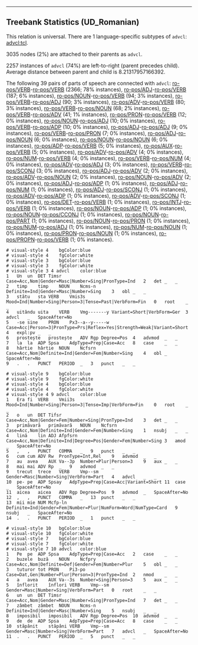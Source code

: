 

--------------------------------------------------------------------------------

## Treebank Statistics (UD_Romanian)

This relation is universal.
There are 1 language-specific subtypes of `advcl`: [advcl:tcl]().

3035 nodes (2%) are attached to their parents as `advcl`.

2257 instances of `advcl` (74%) are left-to-right (parent precedes child).
Average distance between parent and child is 8.21317957166392.

The following 39 pairs of parts of speech are connected with `advcl`: [ro-pos/VERB]()-[ro-pos/VERB]() (2366; 78% instances), [ro-pos/ADJ]()-[ro-pos/VERB]() (187; 6% instances), [ro-pos/NOUN]()-[ro-pos/VERB]() (94; 3% instances), [ro-pos/VERB]()-[ro-pos/ADJ]() (90; 3% instances), [ro-pos/ADV]()-[ro-pos/VERB]() (80; 3% instances), [ro-pos/VERB]()-[ro-pos/NOUN]() (68; 2% instances), [ro-pos/VERB]()-[ro-pos/ADV]() (41; 1% instances), [ro-pos/PRON]()-[ro-pos/VERB]() (12; 0% instances), [ro-pos/NOUN]()-[ro-pos/ADJ]() (10; 0% instances), [ro-pos/VERB]()-[ro-pos/ADP]() (10; 0% instances), [ro-pos/ADJ]()-[ro-pos/ADJ]() (9; 0% instances), [ro-pos/VERB]()-[ro-pos/PRON]() (7; 0% instances), [ro-pos/ADJ]()-[ro-pos/NOUN]() (6; 0% instances), [ro-pos/NOUN]()-[ro-pos/NOUN]() (6; 0% instances), [ro-pos/ADP]()-[ro-pos/VERB]() (5; 0% instances), [ro-pos/AUX]()-[ro-pos/VERB]() (5; 0% instances), [ro-pos/ADV]()-[ro-pos/ADV]() (4; 0% instances), [ro-pos/NUM]()-[ro-pos/VERB]() (4; 0% instances), [ro-pos/VERB]()-[ro-pos/NUM]() (4; 0% instances), [ro-pos/ADV]()-[ro-pos/ADJ]() (3; 0% instances), [ro-pos/VERB]()-[ro-pos/SCONJ]() (3; 0% instances), [ro-pos/ADJ]()-[ro-pos/ADV]() (2; 0% instances), [ro-pos/ADV]()-[ro-pos/NOUN]() (2; 0% instances), [ro-pos/NOUN]()-[ro-pos/ADV]() (2; 0% instances), [ro-pos/ADJ]()-[ro-pos/ADP]() (1; 0% instances), [ro-pos/ADJ]()-[ro-pos/NUM]() (1; 0% instances), [ro-pos/ADJ]()-[ro-pos/SCONJ]() (1; 0% instances), [ro-pos/ADV]()-[ro-pos/ADP]() (1; 0% instances), [ro-pos/ADV]()-[ro-pos/SCONJ]() (1; 0% instances), [ro-pos/DET]()-[ro-pos/VERB]() (1; 0% instances), [ro-pos/INTJ]()-[ro-pos/VERB]() (1; 0% instances), [ro-pos/NOUN]()-[ro-pos/ADP]() (1; 0% instances), [ro-pos/NOUN]()-[ro-pos/CCONJ]() (1; 0% instances), [ro-pos/NOUN]()-[ro-pos/PART]() (1; 0% instances), [ro-pos/NOUN]()-[ro-pos/PRON]() (1; 0% instances), [ro-pos/NUM]()-[ro-pos/ADJ]() (1; 0% instances), [ro-pos/NUM]()-[ro-pos/NOUN]() (1; 0% instances), [ro-pos/PRON]()-[ro-pos/NOUN]() (1; 0% instances), [ro-pos/PROPN]()-[ro-pos/VERB]() (1; 0% instances).


~~~ conllu
# visual-style 4	bgColor:blue
# visual-style 4	fgColor:white
# visual-style 3	bgColor:blue
# visual-style 3	fgColor:white
# visual-style 3 4 advcl	color:blue
1	Un	un	DET	Timsr	Case=Acc,Nom|Gender=Masc|Number=Sing|PronType=Ind	2	det	_	_
2	timp	timp	NOUN	Ncms-n	Definite=Ind|Gender=Masc|Number=Sing	3	obl	_	_
3	stătu	sta	VERB	Vmis3s	Mood=Ind|Number=Sing|Person=3|Tense=Past|VerbForm=Fin	0	root	_	_
4	uitându	uita	VERB	Vmg-------y	Variant=Short|VerbForm=Ger	3	advcl	_	SpaceAfter=No
5	-se	sine	PRON	Px3--a--y-----w	Case=Acc|Person=3|PronType=Prs|Reflex=Yes|Strength=Weak|Variant=Short	4	expl:pv	_	_
6	prostește	prostește	ADV	Rgp	Degree=Pos	4	advmod	_	_
7	la	la	ADP	Spsa	AdpType=Prep|Case=Acc	8	case	_	_
8	hârtie	hârtie	NOUN	Ncfsrn	Case=Acc,Nom|Definite=Ind|Gender=Fem|Number=Sing	4	obl	_	SpaceAfter=No
9	.	.	PUNCT	PERIOD	_	3	punct	_	_

~~~


~~~ conllu
# visual-style 9	bgColor:blue
# visual-style 9	fgColor:white
# visual-style 4	bgColor:blue
# visual-style 4	fgColor:white
# visual-style 4 9 advcl	color:blue
1	Era	fi	VERB	Vmii3s	Mood=Ind|Number=Sing|Person=3|Tense=Imp|VerbForm=Fin	0	root	_	_
2	o	un	DET	Tifsr	Case=Acc,Nom|Gender=Fem|Number=Sing|PronType=Ind	3	det	_	_
3	primăvară	primăvară	NOUN	Ncfsrn	Case=Acc,Nom|Definite=Ind|Gender=Fem|Number=Sing	1	nsubj	_	_
4	lină	lin	ADJ	Afpfsrn	Case=Acc,Nom|Definite=Ind|Degree=Pos|Gender=Fem|Number=Sing	3	amod	_	SpaceAfter=No
5	,	,	PUNCT	COMMA	_	9	punct	_	_
6	cum	cum	ADV	Rw	PronType=Int,Rel	9	advmod	_	_
7	au	avea	AUX	Va--3p	Number=Plur|Person=3	9	aux	_	_
8	mai	mai	ADV	Rp	_	9	advmod	_	_
9	trecut	trece	VERB	Vmp--sm	Gender=Masc|Number=Sing|VerbForm=Part	4	advcl	_	_
10	pe-	pe	ADP	Spsay	AdpType=Prep|Case=Acc|Variant=Short	11	case	_	SpaceAfter=No
11	aicea	aicea	ADV	Rgp	Degree=Pos	9	advmod	_	SpaceAfter=No
12	,	,	PUNCT	COMMA	_	13	punct	_	_
13	mii	mie	NUM	Mcfp-ln	Definite=Ind|Gender=Fem|Number=Plur|NumForm=Word|NumType=Card	9	nsubj	_	SpaceAfter=No
14	.	.	PUNCT	PERIOD	_	1	punct	_	_

~~~


~~~ conllu
# visual-style 10	bgColor:blue
# visual-style 10	fgColor:white
# visual-style 7	bgColor:blue
# visual-style 7	fgColor:white
# visual-style 7 10 advcl	color:blue
1	Pe	pe	ADP	Spsa	AdpType=Prep|Case=Acc	2	case	_	_
2	buzele	buză	NOUN	Ncfpry	Case=Acc,Nom|Definite=Def|Gender=Fem|Number=Plur	5	obl	_	_
3	tuturor	tot	PRON	Pi3-po	Case=Dat,Gen|Number=Plur|Person=3|PronType=Ind	2	nmod	_	_
4	a	avea	AUX	Va--3s	Number=Sing|Person=3	5	aux	_	_
5	înflorit	înflori	VERB	Vmp--sm	Gender=Masc|Number=Sing|VerbForm=Part	0	root	_	_
6	un	un	DET	Timsr	Case=Acc,Nom|Gender=Masc|Number=Sing|PronType=Ind	7	det	_	_
7	zâmbet	zâmbet	NOUN	Ncms-n	Definite=Ind|Gender=Masc|Number=Sing	5	nsubj	_	_
8	imposibil	imposibil	ADV	Rgp	Degree=Pos	10	advmod	_	_
9	de	de	ADP	Spsa	AdpType=Prep|Case=Acc	8	case	_	_
10	stăpânit	stăpâni	VERB	Vmp--sm	Gender=Masc|Number=Sing|VerbForm=Part	7	advcl	_	SpaceAfter=No
11	.	.	PUNCT	PERIOD	_	5	punct	_	_

~~~


